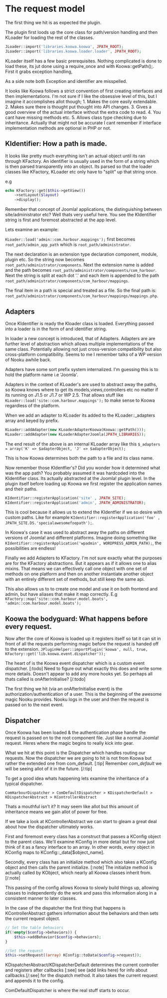 # The request model

The first thing we hit is as expected the plugin.

The plugin first loods up the core class for path/version handling and then KLoader for loading the rest of the classes.

```php 
JLoader::import('libraries.koowa.koowa', JPATH_ROOT); 
JLoader::import('libraries.koowa.loader.loader', JPATH_ROOT);
```

KLoader itself has a few basic prerequisites. Nothing complicated is done to load these, its jut done using a require_once
and with Koowa::getPath();. First it grabs exception handling,

As a side note both Exception and identifier are misspelled.

It looks like Koowa follows a strict convention of first creating interfaces and then implementations. I'm not sure if I like
the obsessive level of this, but I imagine it accomplishes allot though; 1. Makes the core easily extendable. 2. Makes sure
there is thought put thought into API changes. 3. Gives a good overview of the actual interface without the extra code to
read. 4. You cant have missing methods etc. 5. Allows class type checking due to inheritance. Actually that might not be
accurate I cant remember if interface implementation methods are optional in PHP or not.

## KIdentifier: How a path is made.

It looks like pretty much everything isn't an actual object until its ran through KFactory. An identifier is usually used in
the form of a string which is then parsed transparently into an object. Its parsed so that the loader classes like KFactory,
KLoader etc only have to "split" up that string once. 

e.g

```php
echo KFactory::get($this->getView())
    ->setLayout($layout)
    ->display();
```

Remember that concept of Joomla! applications, the distinguishing between site/administrator etc? Well thats very useful
here. You see the KIdentifier string is first and foremost abstracted at the app level. 

Lets examine an example:      

`KLoader::load('admin::com.harbour.mappings');` first becomes `root_path/admin_app_path` which is `root_path/administrator`.
                                                                        
The next declaration is an extension type declaration component, module, plugin etc. So the string now becomes
`root_path/administrator/components`. Next the extension name is added and the path becomes
`root_path/administrator/components/com_harbour`. Next the string is split at each dot '.' and each item is appended to the
path `root_path/administrator/components/com_harbour/mappings`.

The final item in a path is special and treated as a file. So the final path is:
`root_path/administrator/components/com_harbour/mappings/mappings.php`.   
 
## Adapters

Once KIdentifier is ready the Kloader class is loaded. Everything passed into a loader is in the form of and identifier string.

In loader a new concept is introduced, that of Adapters. Adapters are
are further level of abstraction which allows multiple implementations of the same class. Potentially allowing not just
cross-version compatibility but also cross-platform compatibility. Seems to me I remember talks of a WP version of Nooku
awhile back.   

Adapters have some sort prefix system internalized. I'm guessing this is to hold the platform name i.e 'Joomla'.  

Adapters in the context of KLoader's are used to abstract away the paths, so Koowa knows where to get its
models,views,controllers etc no matter if its running on J1.5 or J1.7 or WP 2.5. That allows stuff like
`KLoader::load('site::com.harbour.mappings');` to make sense to Koowa regardless of the platform.    


When we add an adapter to KLoader its added to the KLoader::_adapters array and keyed by prefix. 
     
```php  
KLoader::addAdapter(new KLoaderAdapterKoowa(Koowa::getPath()));
KLoader::addAdapter(new KLoaderAdapterJoomla(JPATH_LIBRARIES));
```     

The end result of the above is an internal KLoader array like this `$_adapters = array('K' => $adapterObject, 'J' =>
$adapterObject);`

This is how Koowa determines both the path to a file and its class name.
                       
Now remember those KIdentfier's? Did you wonder how it determined what was the app path? You probably assumed it was
hardcoded into the KIdentifier class. Its actually abstracted at the Joomla! plugin level. In the plugin itself before
loading up Koowa we first register the application names and their paths.

```php
KIdentifier::registerApplication('site' , JPATH_SITE);
KIdentifier::registerApplication('admin', JPATH_ADMINISTRATOR);
```  

This is cool because it allows us to extend the KIdentfier if we so desire with custom paths. Like for example
`KIdentifier::registerApplication('foo' , JPATH_SITE.DS.'specialawesomefoopath');`. 

In Koowa's case it was used to abstract away the paths on different versions of Joomla! and different platforms. Imagine
doing something like `KIdentifier::registerApplication('wpadmin', WORDPRESS_ADMIN_PATH);`, the possibilities are endless!


Finally we add Adapters to KFactory. I'm not sure exactly what the purposes are for the KFactory abstractions. But it
appears as if it allows one to alias mixins. That means we can effectively call one object with one set of methods on one
platform and then on another instantiate another object with an entirely different set of methods, but still keep the same
api.

This also allows us to to create one model and use it on both frontend and admin, but have aliases that make it map
correctly. E.g `KFactory::map('site::com.harbour.model.boats', 'admin::com.harbour.model.boats');`       

## Koowa the bodyguard: What happens before every request.

Now after the core of Koowa is loaded up it registers itself so tat it can sit in front of all the requests performing magic
before the request is handed off to the extension. `JPluginHelper::importPlugin('koowa', null, true,
KFactory::get('lib.koowa.event.dispatcher'));`

The heart of is the Koowa event dispatcher which is a custom event dispatcher. [:todo] Need to figure out what exactly this
does and write some more details. Doesn't appear to add any more hooks yet. So perhaps all thats called is
onAfterInitialise? [/:todo]    
                                
The first thing we hit (via an onAfterInitialise event) is the authorization/authentication of a user. This is the beginning
of the awesome magic Nooku provides. Nooku logs in the user and then the request is passed on to the next event.

## Dispatcher

Once Koowa has been loaded & the authentication phase handle the request is passed on to the root component file. Just like
a normal Joomla! request. Heres where the magic begins to really kick into gear.  

What we hit at this point is the Dispatcher which handles routing our requests. Now the dispatcher we are going to hit is
not from Koowa but rather the extended one from com_default. [:tip] Remember *com_default* we will be seeing allot of it in
the future. [/:tip]

To get a good idea whats happening lets examine the inheritance of a typical dispatcher.    

`ComHarbourDispatcher > ComDefaultDispatcher > KDispatcherDefault > KDispatcherAbstract > KControllerAbstract`      

Thats a mouthful isn't it? It may seem like allot but this amount of inheritance means we gain allot of power for free.   

If we take a look at KControllerAbstract we can start to gleam a great deal about how the dispatcher ultimately works. 

First and foremost every class has a construct that passes a KConfig object to the parent class. We'll examine KConfig in
more detail but for now just think of it as a fancy interface to an array. In other words, every object in KConfig maps to
KConfig::_data[$object_name].

Secondly, every class has an initialize method which also takes a KConfig object and then calls the parent initialize.
[:note] The initialize method is actually called by KObject, which nearly all Koowa classes inherit from. [/:note]   

This passing of the config allows Koowa to slowly build things up, allowing classes to independently do the work and pass
this information along in a consistent manner to later classes.      

In the case of the dispatcher the first thing that happens is KControllerAbstract gathers information about the behaviors
and then sets the current request object.  

```php
// Set the table behaviors
if(!empty($config->behaviors)) {
    $this->addBehavior($config->behaviors);
} 

//Set the request
$this->setRequest((array) KConfig::toData($config->request));
```
KDispatcherAbstract/KDispatcherDefault determines the current controller and registers after callbacks [:see] see (add links
here) for info about callbacks.[/:see] for the dispatch method. It also takes the current request and appends it to the
config.

ComDefaultDispatcher is where the real stuff starts to occur. 